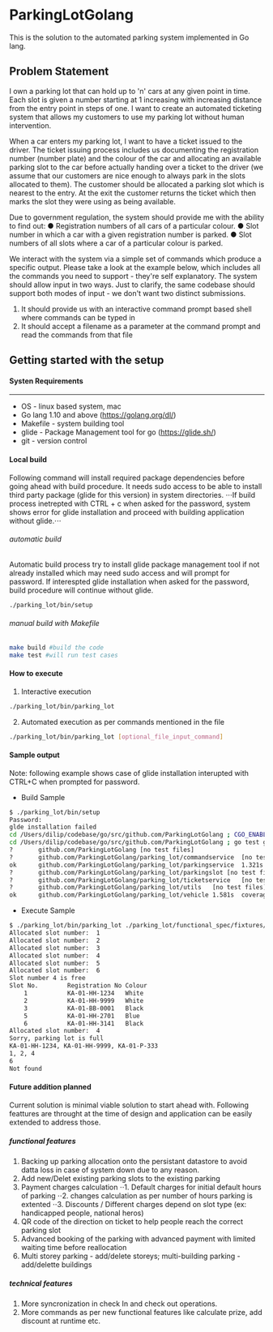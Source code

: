 # ParkingLotGolang
This is the solution to the automated parking system implemented in Go lang.

## Problem Statement

I own a parking lot that can hold up to 'n' cars at any given point in time. Each slot is given a number starting at 1 increasing with increasing distance from the entry point in steps of one. I want to create an automated ticketing system that allows my customers to use my parking lot without human intervention.

When a car enters my parking lot, I want to have a ticket issued to the driver. The ticket issuing process includes us documenting the registration number (number plate) and the colour of the car and allocating an available parking slot to the car before actually handing over a ticket to the driver (we assume that our customers are nice enough to always park in the slots allocated to them). The customer should be allocated a parking slot which is nearest to the entry. At the exit the customer returns the ticket which then marks the slot they were using as being available.

Due to government regulation, the system should provide me with the ability to find out:
● Registration numbers of all cars of a particular colour.
● Slot number in which a car with a given registration number is parked.
● Slot numbers of all slots where a car of a particular colour is parked.

We interact with the system via a simple set of commands which produce a specific output. Please take a look at the example below, which includes all the commands you need to support - they're self explanatory. The system should allow input in two ways. Just to clarify, the same codebase should support both modes of input - we don't want two distinct submissions.
1) It should provide us with an interactive command prompt based shell where commands can be typed in
2) It should accept a filename as a parameter at the command prompt and read the commands from that file

Getting started with the setup
------

#### Systen Requirements
------
- OS - linux based system, mac
- Go lang 1.10 and above (https://golang.org/dl/)
- Makefile - system building tool
- glide - Package Management tool for go (https://glide.sh/)
- git - version control

#### Local build
Following command will install required package dependencies before going ahead with build procedure. It needs sudo access to be able to install third party package (glide for this version) in system directories. 
⋅⋅⋅If build process inetrepted with CTRL + c when asked for the password, system shows error for glide installation and proceed with building application without glide.⋅⋅⋅

###### automatic build
Automatic build process try to install glide package management tool if not already installed which may need sudo access and will prompt for password. If interespted glide installation when asked for the password, build procedure will continue without glide.
```bash
./parking_lot/bin/setup
```

###### manual build with Makefile
```bash
make build #build the code
make test #will run test cases
```

#### How to execute
1. Interactive execution 
```bash
./parking_lot/bin/parking_lot
```
2. Automated execution as per commands mentioned in the file
```bash
./parking_lot/bin/parking_lot [optional_file_input_command]
```

#### Sample output
Note: following example shows case of glide installation interupted with CTRL+C when prompted for password.

- Build Sample
```bash
$ ./parking_lot/bin/setup 
Password:
glde installation failed
cd /Users/dilip/codebase/go/src/github.com/ParkingLotGolang ; CGO_ENABLED=0 go build -o /Users/dilip/codebase/go/src/github.com/ParkingLotGolang/parking_lot/bin/parking_lot /Users/dilip/codebase/go/src/github.com/ParkingLotGolang/main.go
cd /Users/dilip/codebase/go/src/github.com/ParkingLotGolang ; go test github.com/ParkingLotGolang github.com/ParkingLotGolang/parking_lot/commandservice github.com/ParkingLotGolang/parking_lot/parkingservice github.com/ParkingLotGolang/parking_lot/parkingslot github.com/ParkingLotGolang/parking_lot/ticketservice github.com/ParkingLotGolang/parking_lot/utils github.com/ParkingLotGolang/parking_lot/vehicle  -coverprofile cover.out
?   	github.com/ParkingLotGolang	[no test files]
?   	github.com/ParkingLotGolang/parking_lot/commandservice	[no test files]
ok  	github.com/ParkingLotGolang/parking_lot/parkingservice	1.321s	coverage: 54.5% of statements
?   	github.com/ParkingLotGolang/parking_lot/parkingslot	[no test files]
?   	github.com/ParkingLotGolang/parking_lot/ticketservice	[no test files]
?   	github.com/ParkingLotGolang/parking_lot/utils	[no test files]
ok  	github.com/ParkingLotGolang/parking_lot/vehicle	1.581s	coverage: 25.0% of statements
```

- Execute Sample
```bash
$ ./parking_lot/bin/parking_lot ./parking_lot/functional_spec/fixtures/file_input.txt
Allocated slot number:  1
Allocated slot number:  2
Allocated slot number:  3
Allocated slot number:  4
Allocated slot number:  5
Allocated slot number:  6
Slot number 4 is free
Slot No.        Registration No Colour
    1           KA-01-HH-1234   White
    2           KA-01-HH-9999   White
    3           KA-01-BB-0001   Black
    5           KA-01-HH-2701   Blue
    6           KA-01-HH-3141   Black
Allocated slot number:  4
Sorry, parking lot is full
KA-01-HH-1234, KA-01-HH-9999, KA-01-P-333
1, 2, 4
6
Not found
```

#### Future addition planned
Current solution is minimal viable solution to start ahead with. Following feattures are throught at the time of design and application can be easily extended to address those.

##### functional features
1. Backing up parking allocation onto the persistant datastore to avoid datta loss in case of system down due to any reason.
2. Add new/Delet existing parking slots to the existing parking
3. Payment charges calculation
⋅⋅1. Default charges for initial default hours of parking
⋅⋅2. changes calculation as per number of hours parking is extented
⋅⋅3. Discounts / Different charges depend on slot type (ex: handicapped people, national heros)
4. QR code of the direction on ticket to help people reach the correct parking slot
5. Advanced booking of the parking with advanced payment with limited waiting time before reallocation
6. Multi storey parking - add/delete storeys; multi-building parking - add/delette buildings

##### technical features
1. More syncronization in check In and check out operations.
2. More commands as per new functional features like calculate prize, add discount at runtime etc.
